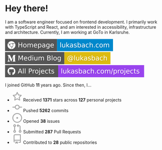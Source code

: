 # Hey there!

I am a software engineer focused on frontend development. I primarily work with TypeScript and React, and am interested in accessibility, infrastructure and architecture. Currently, I am working at GoTo in Karlsruhe.

[![Homepage](./icons/homepage.svg)](https://lukasbach.com)
[![Medium Blog](./icons/medium.svg)](https://medium.com/@lukasbach)
[![My Projects](./icons/projects.svg)](https://lukasbach.com/projects)

I joined GitHub **11** years ago. Since then, I...

- ![](./icons/star.svg) Received **1371** stars across **127** personal projects
- ![](./icons/commit.svg) Pushed **5262** commits
- ![](./icons/issues.svg) Opened **38** issues
- ![](./icons/pr.svg) Submitted **287** Pull Requests
- ![](./icons/repo.svg) Contributed to **28** public repositories
